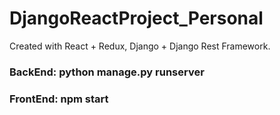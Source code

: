 # DjangoReactProject_Personal


Created with React + Redux, Django + Django Rest Framework.

### BackEnd: python manage.py runserver

### FrontEnd: npm start
